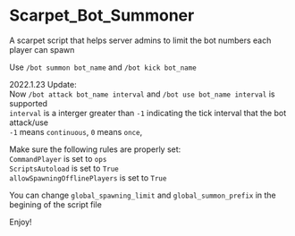 # Scarpet_Bot_Summoner
A scarpet script that helps server admins to limit the bot numbers each player can spawn

Use `/bot summon bot_name` and `/bot kick bot_name`

2022.1.23 Update:  
Now `/bot attack bot_name interval` and `/bot use bot_name interval` is supported  
`interval` is a interger greater than `-1` indicating the tick interval that the bot attack/use  
`-1` means `continuous`, `0` means `once`, 

Make sure the following rules are properly set:  
`CommandPlayer` is set to `ops`  
`ScriptsAutoload` is set to `True`  
`allowSpawningOfflinePlayers` is set to `True`  

You can change `global_spawning_limit` and `global_summon_prefix` in the begining of the script file

Enjoy!
